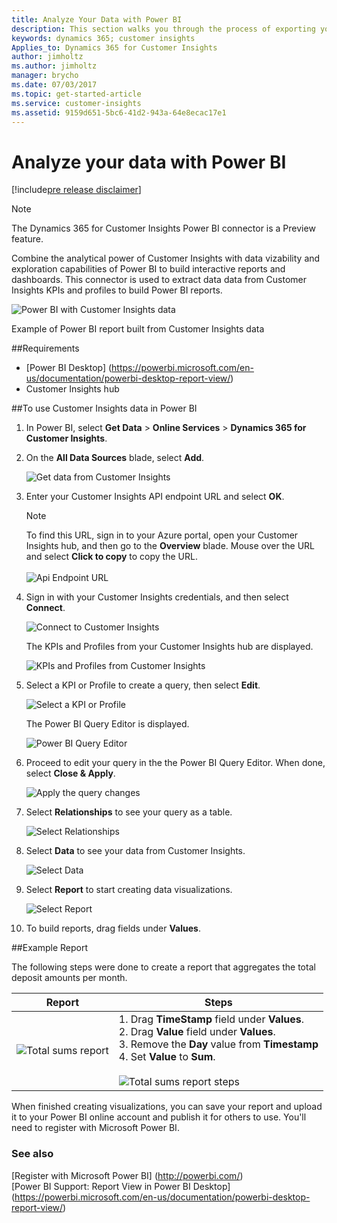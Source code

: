 ```yaml
---
title: Analyze Your Data with Power BI
description: This section walks you through the process of exporting your Customer Insights data to analyze it with Power BI.
keywords: dynamics 365; customer insights
Applies_to: Dynamics 365 for Customer Insights
author: jimholtz
ms.author: jimholtz
manager: brycho
ms.date: 07/03/2017
ms.topic: get-started-article
ms.service: customer-insights 
ms.assetid: 9159d651-5bc6-41d2-943a-64e8ecac17e1
---
```

Analyze your data with Power BI
==========================
[!include[pre release disclaimer](../../includes/cc-beta-prerelease-disclaimer.md)]

>[!NOTE]
>The Dynamics 365 for Customer Insights Power BI connector is a Preview feature.

Combine the analytical power of Customer Insights with data vizability and exploration capabilities of Power BI to build interactive reports and dashboards. This connector is used to extract data data from Customer Insights KPIs and profiles to build Power BI reports.

![](../media/PowerBIDashboard.png "Power BI with Customer Insights data") 

Example of Power BI report built from Customer Insights data

##Requirements
- [Power BI Desktop] (https://powerbi.microsoft.com/en-us/documentation/powerbi-desktop-report-view/)  
- Customer Insights hub

##To use Customer Insights data in Power BI

1.  In Power BI, select **Get Data** > **Online Services** > **Dynamics 365 for Customer Insights**.

2.  On the **All Data Sources** blade, select **Add**.

    ![](../media/PowerBIGetData600.png "Get data from Customer Insights") 

3.  Enter your Customer Insights API endpoint URL and select **OK**.

    >[!NOTE]
    >To find this URL, sign in to your Azure portal, open your Customer Insights hub, and then go to the **Overview** blade. Mouse over the URL and select **Click to copy** to copy the URL.
    ><br>
    ><br>
    >![](../media/PowerBIAPIEndpoint650.png "Api Endpoint URL") 

4.  Sign in with your Customer Insights credentials, and then select **Connect**.

    ![](../media/PowerBIConnect600.png "Connect to Customer Insights") 

    The KPIs and Profiles from your Customer Insights hub are displayed. 

    ![](../media/PowerBINavigator600.png "KPIs and Profiles from Customer Insights") 

5.  Select a KPI or Profile to create a query, then select **Edit**.

    ![](../media/PowerBIDepositAmountKPI600.png "Select a KPI or Profile") 

    The Power BI Query Editor is displayed.

    ![](../media/PowerBIQueryEditor600.png "Power BI Query Editor") 

6.  Proceed to edit your query in the the Power BI Query Editor. When done, select **Close & Apply**.

    ![](../media/PowerBICloseApply75.png "Apply the query changes") 

7.  Select **Relationships** to see your query as a table.

    ![](../media/PowerBIRelationships75.png "Select Relationships") 

8.  Select **Data** to see your data from Customer Insights.

    ![](../media/PowerBIData75.png "Select Data") 

9.  Select **Report** to start creating data visualizations.

    ![](../media/PowerBIReport75.png "Select Report") 

10. To build reports, drag fields under **Values**.

##Example Report

The following steps were done to create a report that aggregates the total deposit amounts per month.

|**Report**|**Steps**|
| ----------- | ---------- |
| ![](../media/PowerBIReportSums75.png "Total sums report") | 1. Drag **TimeStamp** field under **Values**. <br> 2. Drag **Value** field under **Values**. <br> 3. Remove the **Day** value from **Timestamp** <br> 4. Set **Value** to **Sum**. <br><br> ![](../media/PowerBITotalSumsSteps75.png "Total sums report steps") |
<!--
| ![](../media/PowerBISumMnthAcctType75.png "Total sums month by account type report") | 1. Drag **Account Type** field under **Values**. <br> 2. Select the **Line Chart** control. <br> 3. Select the Hierarchy control in the report to get to Value by quarter and account type. <br> ![](../media/PowerBIHierarchyControl75.png "Hierarchy control") <br><br> ![](../media/PowerBISumMnthAcctTypeSteps75.png "Total sums month by account type report steps") |
| ![](../media/PowerBIBranchIDSlicer75.png "Slice the data by branch Report") | 1. Drag **BranchId** field into the report area. <br> 2. Select the **Slicer** control. <br> When you select the Branch ID, the values will change in the visualization.<br> ![](../media/PowerBISlicerControl75.png "Slicer control") |
-->
When finished creating visualizations, you can save your report and upload it to your Power BI online account and publish it for others to use. You'll need to register with Microsoft Power BI.


### See also

[Register with Microsoft Power BI] (http://powerbi.com/)  
[Power BI Support: Report View in Power BI Desktop] (https://powerbi.microsoft.com/en-us/documentation/powerbi-desktop-report-view/)  

